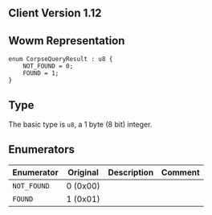 ## Client Version 1.12

## Wowm Representation
```rust,ignore
enum CorpseQueryResult : u8 {
    NOT_FOUND = 0;    
    FOUND = 1;    
}

```
## Type
The basic type is `u8`, a 1 byte (8 bit) integer.
## Enumerators
| Enumerator | Original  | Description | Comment |
| --------- | -------- | ----------- | ------- |
| `NOT_FOUND` | 0 (0x00) |  |  |
| `FOUND` | 1 (0x01) |  |  |
